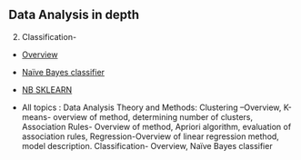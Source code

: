 
## Data Analysis in depth

2. Classification- 
- [Overview]()
- [Naïve Bayes classifier](https://towardsdatascience.com/naive-bayes-classifier-81d512f50a7c)
- [NB SKLEARN](https://scikit-learn.org/stable/modules/naive_bayes.html)

- All topics :
Data Analysis Theory and Methods: Clustering –Overview, K-means- overview of method,
determining number of clusters, Association Rules- Overview of method, Apriori algorithm,
evaluation of association rules, Regression-Overview of linear regression method, model
description.
Classification- Overview, Naïve Bayes classifier
